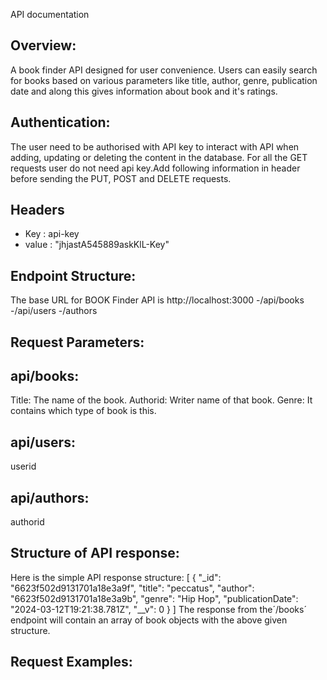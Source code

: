 API documentation

## Overview:

A book finder API designed for user convenience. Users can easily search for books based on various parameters like title, author, genre, publication date and along this gives information about book and it's ratings.

## Authentication: 
The user need to be authorised with API key to interact with API when adding, updating or deleting the content in the database. For all the GET requests user do not need api key.Add following information in header before sending the PUT, POST and DELETE requests.

## Headers                
- Key : api-key
- value : "jhjastA545889askKlL-Key"

## Endpoint Structure:

The base URL for BOOK Finder API is http://localhost:3000
-/api/books
-/api/users
-/authors

## Request Parameters:
## api/books:
Title: The name of the book.
Authorid: Writer name of that book.
Genre: It contains which type of book is this.



## api/users:
userid

## api/authors:
authorid

## Structure of API response:
Here is the simple API response structure:
[
    {
        "_id": "6623f502d9131701a18e3a9f",
        "title": "peccatus",
        "author": "6623f502d9131701a18e3a9b",
        "genre": "Hip Hop",
        "publicationDate": "2024-03-12T19:21:38.781Z",
        "__v": 0
    }
]
The response from the´/books´ endpoint will contain an array of book objects with the above given structure.

## Request Examples:








